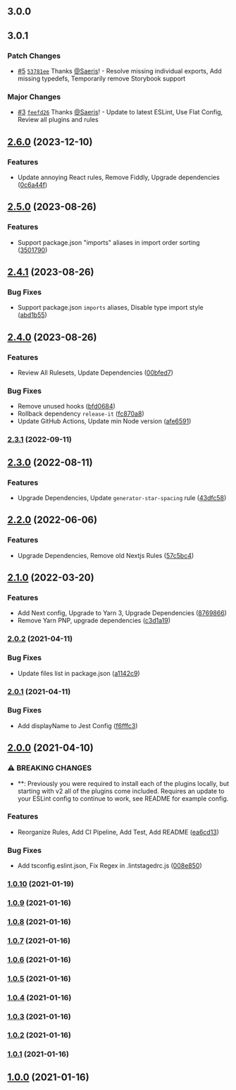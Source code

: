 ## 3.0.0

## 3.0.1

### Patch Changes

- [#5](https://github.com/Saeris/eslint-config/pull/5) [`53781ee`](https://github.com/Saeris/eslint-config/commit/53781ee711b53eb1f8dcc2e2a27ff80ebde1331c) Thanks [@Saeris](https://github.com/Saeris)! - Resolve missing individual exports, Add missing typedefs, Temporarily remove Storybook support

### Major Changes

- [#3](https://github.com/Saeris/eslint-config/pull/3) [`feefd26`](https://github.com/Saeris/eslint-config/commit/feefd26dca901c25cf08a4d5659496d8f5cb88fb) Thanks [@Saeris](https://github.com/Saeris)! - Update to latest ESLint, Use Flat Config, Review all plugins and rules

## [2.6.0](https://github.com/saeris/eslint-config/compare/v2.5.0...v2.6.0) (2023-12-10)

### Features

- Update annoying React rules, Remove Fiddly, Upgrade dependencies ([0c6a44f](https://github.com/saeris/eslint-config/commit/0c6a44f7e08179a6d11286e8500a939f4b485e59))

## [2.5.0](https://github.com/saeris/eslint-config/compare/v2.4.1...v2.5.0) (2023-08-26)

### Features

- Support package.json "imports" aliases in import order sorting ([3501790](https://github.com/saeris/eslint-config/commit/35017907ed187b704c5e6b636f30ca08e4b95eca))

## [2.4.1](https://github.com/saeris/eslint-config/compare/v2.4.0...v2.4.1) (2023-08-26)

### Bug Fixes

- Support package.json `imports` aliases, Disable type import style ([abd1b55](https://github.com/saeris/eslint-config/commit/abd1b55201c6a78bccf2b646b0044af8284f69e8))

## [2.4.0](https://github.com/saeris/eslint-config/compare/v2.3.1...v2.4.0) (2023-08-26)

### Features

- Review All Rulesets, Update Dependencies ([00bfed7](https://github.com/saeris/eslint-config/commit/00bfed7760b35235b63fc5a586f2a7e7feabbfc9))

### Bug Fixes

- Remove unused hooks ([bfd0684](https://github.com/saeris/eslint-config/commit/bfd068468705849c48d781034f189094444225ee))
- Rollback dependency `release-it` ([fc870a8](https://github.com/saeris/eslint-config/commit/fc870a8d4c8bf538594861787c17c7ee5a7d5d24))
- Update GitHub Actions, Update min Node version ([afe6591](https://github.com/saeris/eslint-config/commit/afe659183e13a32c3a7ecef88af6bd75a06dad30))

### [2.3.1](https://github.com/saeris/eslint-config/compare/v2.3.0...v2.3.1) (2022-09-11)

## [2.3.0](https://github.com/saeris/eslint-config/compare/v2.2.0...v2.3.0) (2022-08-11)

### Features

- Upgrade Dependencies, Update `generator-star-spacing` rule ([43dfc58](https://github.com/saeris/eslint-config/commit/43dfc580222db30e6b94eade75efe89934ef77d2))

## [2.2.0](https://github.com/saeris/eslint-config/compare/v2.1.0...v2.2.0) (2022-06-06)

### Features

- Upgrade Dependencies, Remove old Nextjs Rules ([57c5bc4](https://github.com/saeris/eslint-config/commit/57c5bc4a61390e273eed16d2fde084844bb3f5f1))

## [2.1.0](https://github.com/saeris/eslint-config/compare/v2.0.2...v2.1.0) (2022-03-20)

### Features

- Add Next config, Upgrade to Yarn 3, Upgrade Dependencies ([8769866](https://github.com/saeris/eslint-config/commit/8769866543c935748be198a027c68394a3b19169))
- Remove Yarn PNP, upgrade dependencies ([c3d1a19](https://github.com/saeris/eslint-config/commit/c3d1a19353d5776847701abff32d4a9bdcbd165e))

### [2.0.2](https://github.com/saeris/eslint-config/compare/v2.0.2...v2.1.0) (2021-04-11)

### Bug Fixes

- Update files list in package.json ([a1142c9](https://github.com/saeris/eslint-config/commit/a1142c93a5c9bc5b9d2d9696001c6715b1081964))

### [2.0.1](https://github.com/saeris/eslint-config/compare/v2.0.2...v2.1.0) (2021-04-11)

### Bug Fixes

- Add displayName to Jest Config ([f6fffc3](https://github.com/saeris/eslint-config/commit/f6fffc3778f87e015f808d1a70e3cc975a5968b2))

## [2.0.0](https://github.com/saeris/eslint-config/compare/v2.0.2...v2.1.0) (2021-04-10)

### ⚠ BREAKING CHANGES

- \*\*: Previously you were required to install each of the plugins locally, but starting with v2 all of the plugins come included. Requires an update to your ESLint config to continue to work, see README for example config.

### Features

- Reorganize Rules, Add CI Pipeline, Add Test, Add README ([ea6cd13](https://github.com/saeris/eslint-config/commit/ea6cd138cbf873f0ad24f690d0c0cbef768496b8))

### Bug Fixes

- Add tsconfig.eslint.json, Fix Regex in .lintstagedrc.js ([008e850](https://github.com/saeris/eslint-config/commit/008e850f4b06a251b083e2d67664504aa0540803))

### [1.0.10](https://github.com/saeris/eslint-config/compare/v2.0.2...v2.1.0) (2021-01-19)

### [1.0.9](https://github.com/saeris/eslint-config/compare/v2.0.2...v2.1.0) (2021-01-16)

### [1.0.8](https://github.com/saeris/eslint-config/compare/v2.0.2...v2.1.0) (2021-01-16)

### [1.0.7](https://github.com/saeris/eslint-config/compare/v2.0.2...v2.1.0) (2021-01-16)

### [1.0.6](https://github.com/saeris/eslint-config/compare/v2.0.2...v2.1.0) (2021-01-16)

### [1.0.5](https://github.com/saeris/eslint-config/compare/v2.0.2...v2.1.0) (2021-01-16)

### [1.0.4](https://github.com/saeris/eslint-config/compare/v2.0.2...v2.1.0) (2021-01-16)

### [1.0.3](https://github.com/saeris/eslint-config/compare/v2.0.2...v2.1.0) (2021-01-16)

### [1.0.2](https://github.com/saeris/eslint-config/compare/v2.0.2...v2.1.0) (2021-01-16)

### [1.0.1](https://github.com/saeris/eslint-config/compare/v2.0.2...v2.1.0) (2021-01-16)

## [1.0.0](https://github.com/saeris/eslint-config/compare/v2.0.2...v2.1.0) (2021-01-16)
